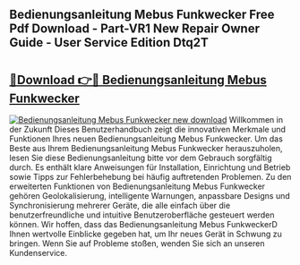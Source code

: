 ## Bedienungsanleitung Mebus Funkwecker Free Pdf Download - Part-VR1 New Repair Owner Guide - User Service Edition Dtq2T

# <h2><a href="http://df4euv.blite.top/?on=Bedienungsanleitung+Mebus+Funkwecker">🔗Download 👉🔴 Bedienungsanleitung Mebus Funkwecker</a></h2>

[![Bedienungsanleitung Mebus Funkwecker new download](https://i.imgur.com/lujVjoI.png)](http://df4euv.blite.top/?on=Bedienungsanleitung+Mebus+Funkwecker)
Willkommen in der Zukunft Dieses Benutzerhandbuch zeigt die innovativen Merkmale und Funktionen Ihres neuen Bedienungsanleitung Mebus Funkwecker. Um das Beste aus Ihrem Bedienungsanleitung Mebus Funkwecker herauszuholen, lesen Sie diese Bedienungsanleitung bitte vor dem Gebrauch sorgfältig durch. Es enthält klare Anweisungen für Installation, Einrichtung und Betrieb sowie Tipps zur Fehlerbehebung bei häufig auftretenden Problemen. Zu den erweiterten Funktionen von Bedienungsanleitung Mebus Funkwecker gehören Geolokalisierung, intelligente Warnungen, anpassbare Designs und Synchronisierung mehrerer Geräte, die alle einfach über die benutzerfreundliche und intuitive Benutzeroberfläche gesteuert werden können. Wir hoffen, dass das Bedienungsanleitung Mebus FunkweckerD Ihnen wertvolle Einblicke gegeben hat, um Ihr neues Gerät in Schwung zu bringen. Wenn Sie auf Probleme stoßen, wenden Sie sich an unseren Kundenservice.
